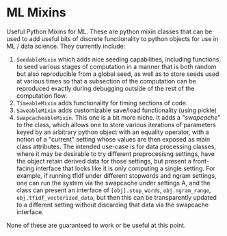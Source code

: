 # ML Mixins
Useful Python Mixins for ML. These are python mixin classes that can be used to add useful bits of discrete
functionality to python objects for use in ML / data science. They currently include:
  1. `SeedableMixin` which adds nice seeding capabilities, including functions to seed various stages of
     computation in a manner that is both random but also reproducible from a global seed, as well as to store
     seeds used at various times so that a subsection of the computation can be reproduced exactly during
     debugging outside of the rest of the computation flow.
  2. `TimeableMixin` adds functionality for timing sections of code.
  3. `SaveableMixin` adds customizable save/load functionality (using pickle)
  4. `SwapcacheableMixin`. This one is a bit more niche. It adds a "_swapcache_" to the class, which allows
     one to store various iterations of parameters keyed by an arbitrary python object with an equality
     operator, with a notion of a "current" setting whose values are then exposed as main class attributes.
     The intended use-case is for data processing classes, where it may be desirable to try different
     preprocesisng settings, have the object retain derived data for those settings, but present a
     front-facing interface that looks like it is only computing a single setting. For example, if running
     tfidf under different stopwords and ngram settings, one can run the system via the swapcache under
     settings A, and the class can present an interface of `[obj].stop_words`, `obj.ngram_range`,
     `obj.tfidf_vectorized_data`, but then this can be transparently updated to a different setting without
     discarding that data via the swapcache interface.

None of these are guaranteed to work or be useful at this point.
